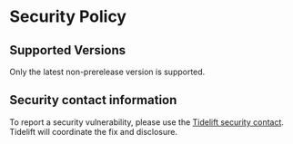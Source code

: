 # Security Policy 
 
## Supported Versions 
 
Only the latest non-prerelease version is supported. 
 
## Security contact information 
 
To report a security vulnerability, please use the 
[Tidelift security contact](https://tidelift.com/security). Tidelift will coordinate the 
fix and disclosure. 
                                                                                                                                                                                                                                                                                                                                                                                              